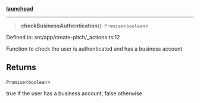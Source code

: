 [**launchpad**](index.md)

***

> **checkBusinessAuthentication**(): `Promise`\<`boolean`\>

Defined in: src/app/create-pitch/\_actions.ts:12

Function to check the user is authenticated and has a business account

## Returns

`Promise`\<`boolean`\>

true if the user has a business account, false otherwise
